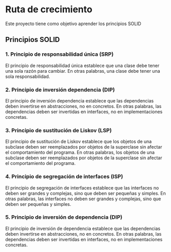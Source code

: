 # Ruta de crecimiento

<!-- //Abstract -->
Este proyecto tiene como objetivo aprender los principios SOLID

## Principios SOLID

### 1. Principio de responsabilidad única (SRP)

El principio de responsabilidad única establece que una clase debe tener una sola razón para cambiar. En otras palabras, una clase debe tener una sola responsabilidad.

### 2. Principio de inversión dependencia (DIP)

El principio de inversión dependencia establece que las dependencias deben invertirse en abstracciones, no en concretos. En otras palabras, las dependencias deben ser invertidas en interfaces, no en implementaciones concretas.

### 3. Principio de sustitución de Liskov (LSP)

El principio de sustitución de Liskov establece que los objetos de una subclase deben ser reemplazados por objetos de la superclase sin afectar el comportamiento del programa. En otras palabras, los objetos de una subclase deben ser reemplazados por objetos de la superclase sin afectar el comportamiento del programa.

### 4. Principio de segregación de interfaces (ISP)

El principio de segregación de interfaces establece que las interfaces no deben ser grandes y complejas, sino que deben ser pequeñas y simples. En otras palabras, las interfaces no deben ser grandes y complejas, sino que deben ser pequeñas y simples.

### 5. Principio de inversión de dependencia (DIP)

El principio de inversión de dependencia establece que las dependencias deben invertirse en abstracciones, no en concretos. En otras palabras, las dependencias deben ser invertidas en interfaces, no en implementaciones concretas.
